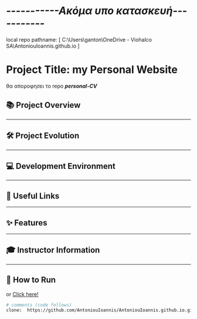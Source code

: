 # ***-----------Ακόμα υπο κατασκευή-----------***
local repo pathname: [ C:\Users\ganton\OneDrive - Viohalco SA\AntoniouIoannis.github.io ]
# Project Title: my Personal Website
 θα αποροφησει το repo ***personal-CV***
## 📚 Project Overview
 
---
 
## 🛠️ Project Evolution
 
---
 
## 💻 Development Environment
 
---
 
## 🔗 Useful Links
 
---
 
## ✨ Features
 
---
 
## 🎓 Instructor Information
 
---
 
## 🚀 How to Run


or  <a href="http://i-antoniou.gr/" target=_blank>Click here!</a>
 
```bash
# comments (code follows)
clone:  https://github.com/AntoniouIoannis/AntoniouIoannis.github.io.git
```
